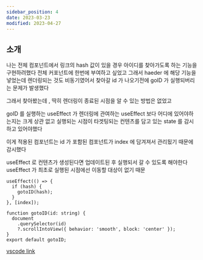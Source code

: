 ```yaml
---
sidebar_position: 4
date: 2023-03-23
modified: 2023-04-27
---
```


## 소개

나는 전체 컴포넌트에서 링크의 hash 값이 있을 경우 아이디를 찾아가도록 하는 기능을 구현하려했다
전체 커포넌트에 한번에 부여하고 싶었고
그래서 haeder 에 해당 기능을 넣었는데
렌더링되는 것도 비동기였어서 찾아갈 id 가 나오기전에 goID 가 실행되버리는 문제가 발생했다

그래서 찾아봤는데 , 딱히 렌더링이 종료된 시점을 알 수 있는 방법은 없었고

goID 를 실행하는 useEffect 가 렌더링에 관여하는 useEffect 보다 어디에 있어야하는지는 크게 상관 없고
실행되는 시점이 타겟팅되는 컨텐츠를 담고 있는 state 를 감시하고 있어야했다

이게 적용된 컴포넌트는 id 가 포함된 컴포넌트가 index 에 담겨져서 관리됬기 때문에 감시했다

useEffect 로 컨텐츠가 생성된다면 업데이트된 후 실행되서 갈 수 있도록 해야한다
useEffect 가 최초로 실행된 시점에선 이동할 대상이 없기 때문

```tsx
useEffect(() => {
  if (hash) {
    gotoID(hash);
  }
}, [index]);
```

```tsx
function gotoID(id: string) {
  document
    .querySelector(id)
    ?.scrollIntoView({ behavior: 'smooth', block: 'center' });
}
export default gotoID;
```

[vscode link](vscode://file/P:/Dev/react-playground/src/utils/HashLink.ts)
